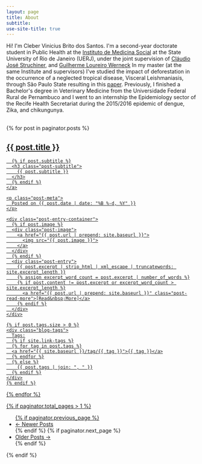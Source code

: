 ```yaml
---
layout: page
title: About
subtitle: 
use-site-title: true
---
```




<div class="container">
    	<div class="row">
            <div class="col-md-6">

<p> Hi! I'm Cleber Vinicius Brito dos Santos. I'm a second-year doctorate student in Public Health at the <a href="https://https://www.ims.uerj.br">Instituto de Medicina Social</a> at the State University of Rio de Janeiro (UERJ), under the joint supervision of <a href="https://scholar.google.com/citations?user=kVh9mCwAAAAJ&hl=pt-BR&oi=ao">Cláudio José Struchiner</a>, and <a href="https://scholar.google.com/citations?user=UK-Di5gAAAAJ&hl=pt-BR&oi=ao">Guilherme Loureiro Werneck</a>
In my master (at the same Institute and supervisors) I've studied the impact of deforestation in the occurrence of a neglected tropical disease, Visceral Leishmaniasis, through São Paulo State resulting in this <a href="https://royalsocietypublishing.org/doi/abs/10.1098/rspb.2021.1537">paper</a>.  
Previously, I finished a Bachelor's degree in Veterinary Medicine from the Universidade Federal Rural de Pernambuco and I went to an internship the Epidemiology sector of the Recife Health Secretariat during the 2015/2016 epidemic of dengue, Zika, and chikungunya. </br> </br>



  </p>
        
<div class="posts-list">
  {% for post in paginator.posts %}
  <article class="post-preview">
    <a href="{{ post.url | prepend: site.baseurl }}">
	  <h2 class="post-title">{{ post.title }}</h2>

	  {% if post.subtitle %}
	  <h3 class="post-subtitle">
	    {{ post.subtitle }}
	  </h3>
	  {% endif %}
    </a>

    <p class="post-meta">
      Posted on {{ post.date | date: "%B %-d, %Y" }}
    </p>

    <div class="post-entry-container">
      {% if post.image %}
      <div class="post-image">
        <a href="{{ post.url | prepend: site.baseurl }}">
          <img src="{{ post.image }}">
        </a>
      </div>
      {% endif %}
      <div class="post-entry">
        {{ post.excerpt | strip_html | xml_escape | truncatewords: site.excerpt_length }}
        {% assign excerpt_word_count = post.excerpt | number_of_words %}
        {% if post.content != post.excerpt or excerpt_word_count > site.excerpt_length %}
          <a href="{{ post.url | prepend: site.baseurl }}" class="post-read-more">[Read&nbsp;More]</a>
        {% endif %}
      </div>
    </div>

    {% if post.tags.size > 0 %}
    <div class="blog-tags">
      Tags:
      {% if site.link-tags %}
      {% for tag in post.tags %}
      <a href="{{ site.baseurl }}/tag/{{ tag }}">{{ tag }}</a>
      {% endfor %}
      {% else %}
        {{ post.tags | join: ", " }}
      {% endif %}
    </div>
    {% endif %}

   </article>
  {% endfor %}
</div>

{% if paginator.total_pages > 1 %}
<ul class="pager main-pager">
  {% if paginator.previous_page %}
  <li class="previous">
    <a href="{{ paginator.previous_page_path | prepend: site.baseurl | replace: '//', '/' }}">&larr; Newer Posts</a>
  </li>
  {% endif %}
  {% if paginator.next_page %}
  <li class="next">
    <a href="{{ paginator.next_page_path | prepend: site.baseurl | replace: '//', '/' }}">Older Posts &rarr;</a>
  </li>
  {% endif %}
</ul>
{% endif %}
